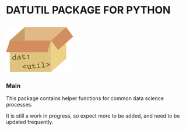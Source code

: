 # DATUTIL PACKAGE FOR PYTHON
![logo](./assets/datutil_logo.png)
----------
### Main
This package contains helper functions for common data science processes.

It is still a work in progress, so expect more to be added, and need 
to be updated frequently. 
